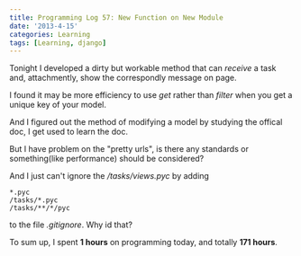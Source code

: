 ```yaml
---
title: Programming Log 57: New Function on New Module
date: '2013-4-15'
categories: Learning
tags: [Learning, django]
---
```


Tonight I developed a dirty but workable method that can *receive* a task and, attachmently, show the correspondly message on page.

I found it may be more efficiency to use *get* rather than *filter* when you get a unique key of your model.

And I figured out the method of modifying a model by studying the offical doc, I get used to learn the doc.

But I have problem on the "pretty urls", is there any standards or something(like performance) should be considered?

And I just can't ignore the */tasks/views.pyc* by adding

	*.pyc
	/tasks/*.pyc
	/tasks/**/*/pyc

to the file *.gitignore*. Why id that?

To sum up, I spent **1 hours** on programming today, and totally **171 hours**.